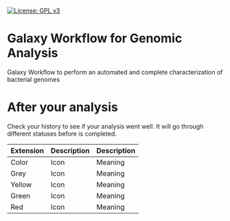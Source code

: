 [![License: GPL v3](https://img.shields.io/badge/License-GPL%20v3-blue.svg)](https://www.gnu.org/licenses/gpl-3.0)


# Galaxy Workflow for Genomic Analysis
Galaxy Workflow to perform an automated and complete characterization of bacterial genomes

# After your analysis
Check your history to see if your analysis went well. It will go through different statuses before is completed. 

 
| Extension | Description | Description |
| --------- | ----------- | ----------- |
| Color | Icon | Meaning | Status |
| Grey | Icon | Meaning | Status |
| Yellow | Icon | Meaning | Status |
| Green | Icon | Meaning | Status |
| Red | Icon | Meaning | Status |

